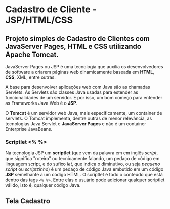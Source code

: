 # Cadastro de Cliente - JSP/HTML/CSS	

## Projeto simples de Cadastro de Clientes com JavaServer Pages, HTML e CSS utilizando Apache Tomcat.

JavaServer Pages ou JSP é uma tecnologia que auxilia os desenvolvedores de software a criarem páginas web dinamicamente baseada em **HTML**, **CSS**, XML, entre outras.

A base para desenvolver aplicações web com Java são as chamadas Servlets. As Servlets são classes Java usadas para estender as funcionalidades de um servidor. E por isso, um bom começo para entender as Frameworks Java Web é o **JSP**.

O **Tomcat** é um servidor web Java, mais especificamente, um container de servlets. O Tomcat implementa, dentre outras de menor relevância, as tecnologias Java Servlet e **JavaServer Pages** e não é um container Enterprise JavaBeans.


### **Scriptlet <% %>**

Na tecnologia JSP um **scriptlet** (que vem da palavra em em inglês _script_, que significa "roteiro" ou tecnicamente falando, um pedaço de código em linguagem script, e do sufixo _let_, que indica o diminutivo, ou seja _pequeno script_ ou _scriptzinho_) é um pedaço de código Java embutido em um código **JSP** semelhante a um código HTML. O scriptlet é todo o conteúdo que está dentro das tags `<% %>`. Entre elas o usuário pode adicionar qualquer scriptlet válido, isto é, qualquer código Java.

## Tela Cadastro 


